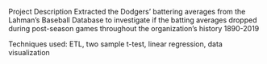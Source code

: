 Project Description
Extracted the Dodgers’ battering averages from the Lahman’s Baseball Database to investigate if the batting averages dropped during post-season games throughout the organization’s history 1890-2019

Techniques used: ETL, two sample t-test, linear regression, data visualization
